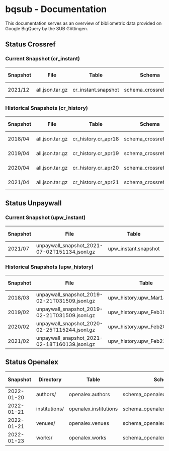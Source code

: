 # bqsub - Documentation

This documentation serves as an overview of bibliometric data provided on Google BigQuery by the SUB Göttingen.


## Status Crossref

### Current Snapshot (cr_instant)

| Snapshot        | File            | Table               | Schema               | Procedure | Last Changed | Coverage  |
|-----------------|-----------------|---------------------|----------------------|-----------|--------------|-----------|
|  2021/12        | all.json.tar.gz | cr_instant.snapshot | schema_crossref.json |           |  02.02.2022  | 2013-2021 |

### Historical Snapshots (cr_history)

| Snapshot        | File            | Table               | Schema               | Procedure | Last Changed | Coverage  |
|-----------------|-----------------|---------------------|----------------------|-----------|--------------|-----------|
|  2018/04        | all.json.tar.gz | cr_history.cr_apr18 | schema_crossref.json |           |  20.02.2022  | 2013-2018 |
|  2019/04        | all.json.tar.gz | cr_history.cr_apr19 | schema_crossref.json |           |  29.10.2021  | 2013-2019 |
|  2020/04        | all.json.tar.gz | cr_history.cr_apr20 | schema_crossref.json |           |  29.10.2021  | 2013-2020 |
|  2021/04        | all.json.tar.gz | cr_history.cr_apr21 | schema_crossref.json |           |  29.10.2021  | 2013-2021 |

## Status Unpaywall

### Current Snapshot (upw_instant)

| Snapshot| File                                          | Table                | Schema               | Procedure | Last Changed | Coverage  |
|---------|-----------------------------------------------|----------------------|----------------------|-----------|--------------|-----------|
| 2021/07 | unpaywall_snapshot_2021-07-02T151134.jsonl.gz | upw_instant.snapshot | bq_schema_jul21.json |           |  30.10.2021  | 2008-2021 |

### Historical Snapshots (upw_history)

| Snapshot| File                                          | Table                       | Schema               | Procedure | Last Changed | Coverage  |
|---------|-----------------------------------------------|-----------------------------|----------------------|-----------|--------------|-----------|
| 2018/03 | unpaywall_snapshot_2019-02-21T031509.jsonl.gz | upw_history.upw_Mar18_08_20 | bq_schema_mar18.json |           |  29.10.2021  | 2008-2018 |
| 2019/02 | unpaywall_snapshot_2019-02-21T031509.jsonl.gz | upw_history.upw_Feb19_08_19 | bq_schema_feb19.json |           |  10.11.2021  | 2008-2019 |
| 2020/02 | unpaywall_snapshot_2020-02-25T115244.jsonl.gz | upw_history.upw_Feb20_08_20 | bq_schema_feb20.json |           |  30.10.2021  | 2008-2020 |
| 2021/02 | unpaywall_snapshot_2021-02-18T160139.jsonl.gz | upw_history.upw_Feb21_08_21 | bq_schema_feb21.json |           |  29.10.2021  | 2008-2021 |

## Status Openalex

| Snapshot   | Directory     | Table                 | Schema                            | Procedure | Last Changed | Coverage  |
|------------|---------------|-----------------------|-----------------------------------|-----------|--------------|-----------|
| 2022-01-20 | authors/      | openalex.authors      | schema_openalex_author.json       |           |  25.01.2022  | All       |
| 2022-01-21 | institutions/ | openalex.institutions | schema_openalex_institutions.json |           |  25.01.2022  | All       |
| 2022-01-21 | venues/       | openalex.venues       | schema_openalex_venue.json        |           |  25.01.2022  | All       |
| 2022-01-23 | works/        | openalex.works        | schema_openalex_work.json         |           |  25.01.2022  | All       |
